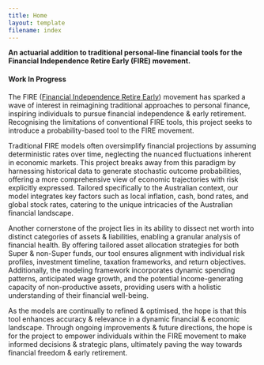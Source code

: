 ```yaml
---
title: Home
layout: template
filename: index
--- 
```


**An actuarial addition to traditional personal-line financial tools for the Financial Independence Retire Early (FIRE) movement.**



#### Work In Progress

The FIRE ([Financial Independence Retire Early](https://earlyretirementnow.com/2023/03/10/the-basics-of-fire/)) movement has sparked a wave of interest in reimagining traditional approaches to personal finance, inspiring individuals to pursue financial independence & early retirement. Recognising the limitations of conventional FIRE tools, this project seeks to introduce a probability-based tool to the FIRE movement.

Traditional FIRE models often oversimplify financial projections by assuming deterministic rates over time, neglecting the nuanced fluctuations inherent in economic markets. This project breaks away from this paradigm by harnessing historical data to generate stochastic outcome probabilities, offering a more comprehensive view of economic trajectories with risk explicitly expressed. Tailored specifically to the Australian context, our model integrates key factors such as local inflation, cash, bond rates, and global stock rates, catering to the unique intricacies of the Australian financial landscape.

Another cornerstone of the project lies in its ability to dissect net worth into distinct categories of assets & liabilities, enabling a granular analysis of financial health. By offering tailored asset allocation strategies for both Super & non-Super funds, our tool ensures alignment with individual risk profiles, investment timeline, taxation frameworks, and return objectives. Additionally, the modeling framework incorporates dynamic spending patterns, anticipated wage growth, and the potential income-generating capacity of non-productive assets, providing users with a holistic understanding of their financial well-being.

As the models are continually to refined & optimised, the hope is that this tool enhances accuracy & relevance in a dynamic financial & economic landscape. Through ongoing improvements & future directions, the hope is for the project to empower individuals within the FIRE movement to make informed decisions & strategic plans, ultimately paving the way towards financial freedom & early retirement.

